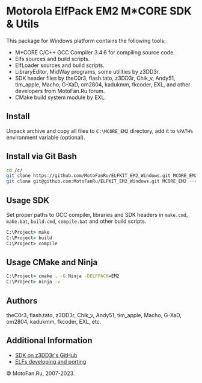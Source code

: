 Motorola ElfPack EM2 M*CORE SDK & Utils
=======================================

This package for Windows platform contains the following tools:

* M*CORE C/C++ GCC Compiler 3.4.6 for compiling source code.
* Elfs sources and build scripts.
* ElfLoader sources and build scripts.
* LibraryEditor, MidWay programs, some utilities by z3DD3r.
* SDK header files by theC0r3, flash.tato, z3DD3r, Chik_v, Andy51, tim_apple, Macho, G-XaD, om2804, kadukmm, fkcoder, EXL, and other developers from MotoFan.Ru forum.
* CMake build system module by EXL.

## Install

Unpack archive and copy all files to `C:\MCORE_EM2` directory, add it to `%PATH%` environment variable (optional).

## Install via Git Bash

```sh
cd /c/
git clone https://github.com/MotoFanRu/ELFKIT_EM2_Windows.git MCORE_EM2 --depth=1 -b master
git clone git@github.com:MotoFanRu/ELFKIT_EM2_Windows.git MCORE_EM2 --depth=1 -b master
```

## Usage SDK

Set proper paths to GCC compiler, libraries and SDK headers in `make.cmd`, `make.bat`, `build.cmd`, `compile.bat` and other build scripts.

```bat
C:\Project> make
C:\Project> build
C:\Project> compile
```

## Usage CMake and Ninja

```bat
C:\Project> cmake . -G Ninja -DELFPACK=EM2
C:\Project> ninja -v
```

## Authors

theC0r3, flash.tato, z3DD3r, Chik_v, Andy51, tim_apple, Macho, G-XaD, om2804, kadukmm, fkcoder, EXL, etc.

## Additional Information

* [SDK on z3DD3r's GitHub](https://github.com/z3DD3r/mcore-elf)
* [ELFs developing and porting](https://forum.motofan.ru/index.php?showforum=184)

© MotoFan.Ru, 2007-2023.
